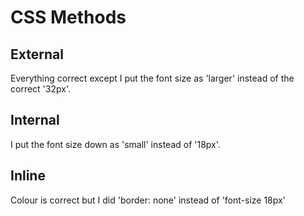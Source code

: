 # CSS Methods

## External
Everything correct except I put the font size as 'larger' instead of the correct '32px'.

## Internal
I put the font size down as 'small' instead of '18px'.

## Inline
Colour is correct but I did 'border: none' instead of 'font-size 18px'